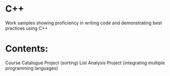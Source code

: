 # C++
Work samples showing proficiency in writing code and demonstrating best practices using C++

# Contents:
Course Catalogue Project (sorting)
List Analysis Project (integrating multiple programming languages)
